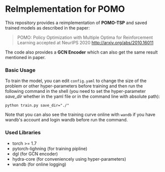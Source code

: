 # ReImplementation for POMO

This repository provides a reimplementation of **POMO-TSP** and saved trained models as described in the paper:
> POMO: Policy Optimization with Multiple Optima for Reinforcement Learning
> accepted at NeurIPS 2020
http://arxiv.org/abs/2010.16011

The code also provides a **GCN Encoder** which can also get the same result mentioned in paper.

### Basic Usage

To train the model, you can edit `config.yaml` to change the size of the problem or other hyper-parameters before training and then run the following command in the shell (you need to set the hyper-parameter *save_dir* whether in the yaml file or in the command line with absolute path):

```shell
python train.py save_dir="./"
```

Note that you can also see the training curve online with `wandb` if you have wandb's account and login wandb before run the command.


### Used Libraries
- torch >= 1.7
- pytorch-lighning (for training pipline)
- dgl (for GCN encoder)
- hydra-core (for conveniencely using hyper-parameters)
- wandb (for online logging)